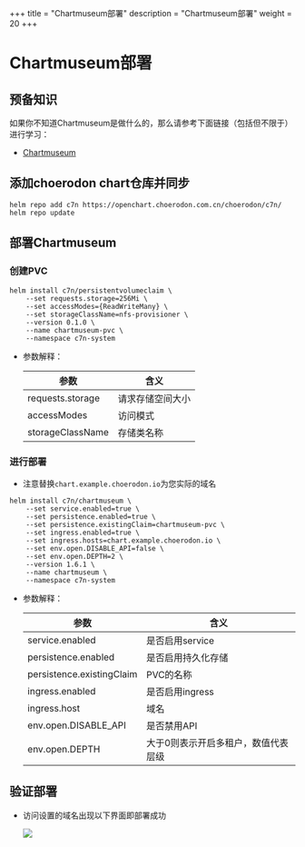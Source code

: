 +++
title = "Chartmuseum部署"
description = "Chartmuseum部署"
weight = 20
+++

# Chartmuseum部署

## 预备知识

如果你不知道Chartmuseum是做什么的，那么请参考下面链接（包括但不限于）进行学习：

- [Chartmuseum](https://github.com/helm/chartmuseum#chartmuseum)

## 添加choerodon chart仓库并同步

```
helm repo add c7n https://openchart.choerodon.com.cn/choerodon/c7n/
helm repo update
```

## 部署Chartmuseum

### 创建PVC

```shell
helm install c7n/persistentvolumeclaim \
    --set requests.storage=256Mi \
    --set accessModes={ReadWriteMany} \
    --set storageClassName=nfs-provisioner \
    --version 0.1.0 \
    --name chartmuseum-pvc \
    --namespace c7n-system
```

- 参数解释：

    | 参数 | 含义
    | --- |  --- | 
    requests.storage|请求存储空间大小
    accessModes|访问模式
    storageClassName|存储类名称

### 进行部署

- 注意替换`chart.example.choerodon.io`为您实际的域名

```shell
helm install c7n/chartmuseum \
    --set service.enabled=true \
    --set persistence.enabled=true \
    --set persistence.existingClaim=chartmuseum-pvc \
    --set ingress.enabled=true \
    --set ingress.hosts=chart.example.choerodon.io \
    --set env.open.DISABLE_API=false \
    --set env.open.DEPTH=2 \
    --version 1.6.1 \
    --name chartmuseum \
    --namespace c7n-system
```

- 参数解释：

    | 参数 | 含义
    | --- |  --- | 
    service.enabled|是否启用service
    persistence.enabled|是否启用持久化存储
    persistence.existingClaim|PVC的名称
    ingress.enabled|是否启用ingress
    ingress.host|域名
    env.open.DISABLE_API|是否禁用API
    env.open.DEPTH|大于0则表示开启多租户，数值代表层级

## 验证部署

- 访问设置的域名出现以下界面即部署成功

    ![](/docs/installation-configuration/image/chartmuseum.png)